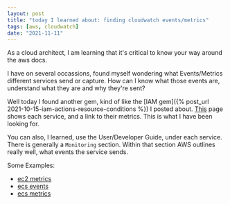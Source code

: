 ```yaml
---
layout: post
title: "today I learned about: finding cloudwatch events/metrics"
tags: [aws, cloudwatch]
date: "2021-11-11"
---
```


As a cloud architect, I am learning that it's critical to know your way around the aws docs.

I have on several occassions, found myself wondering what Events/Metrics different services send or capture. How can I know what those events are, understand what they are and why they're sent?

Well today I found another gem, kind of like the [IAM gem]({% post_url 2021-10-15-iam-actions-resource-conditions %}) I posted about. [This](https://docs.aws.amazon.com/AmazonCloudWatch/latest/monitoring/aws-services-cloudwatch-metrics.html) page shows each service, and a link to their metrics. This is what I have been looking for.

You can also, I learned, use the User/Developer Guide, under each service. There is generally a `Monitoring` section. Within that section AWS outlines really well, what events the service sends.

Some Examples:

- [ec2 metrics](https://docs.aws.amazon.com/AWSEC2/latest/UserGuide/viewing_metrics_with_cloudwatch.html)
- [ecs events](https://docs.aws.amazon.com/AmazonECS/latest/developerguide/ecs_cwe_events.html)
- [ecs metrics](https://docs.aws.amazon.com/AmazonECS/latest/developerguide/viewing_cloudwatch_metrics.html)
